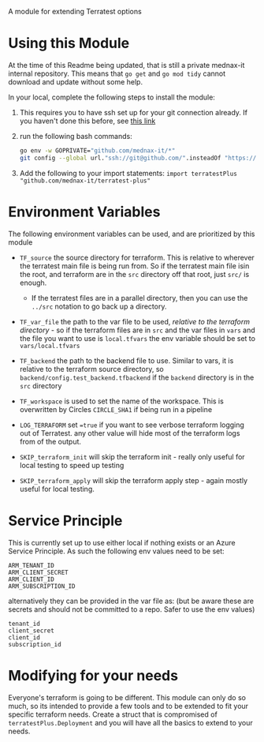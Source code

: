 A module for extending Terratest options

# Using this Module

At the time of this Readme being updated, that is still a private mednax-it internal repository. This means that `go get` and `go mod tidy` cannot download and update without some help.

In your local, complete the following steps to install the module:
1. This requires you to have ssh set up for your git connection already. If you haven't done this before, see [this link](https://docs.github.com/en/authentication/connecting-to-github-with-ssh)
2. run the following bash commands:
   ```bash
   go env -w GOPRIVATE="github.com/mednax-it/*"
   git config --global url."ssh://git@github.com/".insteadOf "https://github.com/"
   ```

3. Add the following to your import statements: `import terratestPlus "github.com/mednax-it/terratest-plus"`

# Environment Variables
The following environment variables can be used, and are prioritized by this module

* `TF_source` the source directory for terraform. This is relative to wherever the terratest main file is being run from. So if the terratest main file isin the root, and terraform are in the `src` directory off that root, just `src/` is enough.
  * If the terratest files are in a parallel directory, then you can use the `../src` notation to go back up a directory.
* `TF_var_file` the path to the var file to be used, *relative to the terraform directory* - so if the terraform files are in `src` and the var files in `vars` and the file you want to use is `local.tfvars` the env variable should be set to `vars/local.tfvars`
* `TF_backend` the path to the backend file to use. Similar to vars, it is relative to the terraform source directory, so `backend/config.test_backend.tfbackend` if the `backend` directory is in the `src` directory
* `TF_workspace` is used to set the name of the workspace. This is overwritten by Circles `CIRCLE_SHA1` if being run in a pipeline

* `LOG_TERRAFORM` set `=true` if you want to see verbose terraform logging out of Terratest. any other value will hide most of the terraform logs from of the output.

* `SKIP_terraform_init` will skip the terraform init - really only useful for local testing to speed up testing
* `SKIP_terraform_apply` will skip the terraform apply step - again mostly useful for local testing.


# Service Principle

This is currently set up to use either local if nothing exists or an Azure Service Principle. As such the following env values need to be set:

```
ARM_TENANT_ID
ARM_CLIENT_SECRET
ARM_CLIENT_ID
ARM_SUBSCRIPTION_ID
```

alternatively they can be provided in the var file as: (but be aware these are secrets and should not be committed to a repo. Safer to use the env values)

```
tenant_id
client_secret
client_id
subscription_id
```

# Modifying for your needs

Everyone's terraform is going to be different. This module can only do so much, so its intended to provide a few tools and to be extended to fit your specific terraform needs. Create a struct that is compromised of `terratestPlus.Deployment` and you will have all the basics to extend to your needs.
